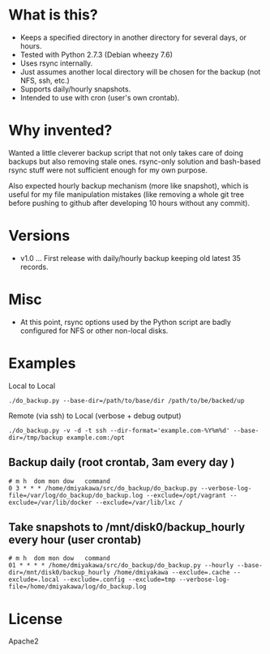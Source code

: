 # What is this?

 * Keeps a specified directory in another directory for several days, or hours.
 * Tested with Python 2.7.3 (Debian wheezy 7.6)
 * Uses rsync internally.
 * Just assumes another local directory will be chosen for the backup (not NFS, ssh, etc.)
 * Supports daily/hourly snapshots.
 * Intended to use with cron (user's own crontab).

# Why invented?

Wanted a little cleverer backup script that not only takes care of doing backups
but also removing stale ones.
rsync-only solution and bash-based rsync stuff were not sufficient enough
for my own purpose.

Also expected hourly backup mechanism (more like snapshot), which is useful
for my file manipulation mistakes (like removing a whole git tree before pushing
to github after developing 10 hours without any commit).

# Versions

 * v1.0 ... First release with daily/hourly backup keeping old latest 35 records.

# Misc

 * At this point, rsync options used by the Python script
   are badly configured for NFS or other non-local disks.

# Examples

Local to Local

    ./do_backup.py --base-dir=/path/to/base/dir /path/to/be/backed/up

Remote (via ssh) to Local  (verbose + debug output)

    ./do_backup.py -v -d -t ssh --dir-format='example.com-%Y%m%d' --base-dir=/tmp/backup example.com:/opt

## Backup daily (root crontab, 3am every day )

    # m h  dom mon dow   command
    0 3 * * * /home/dmiyakawa/src/do_backup/do_backup.py --verbose-log-file=/var/log/do_backup/do_backup.log --exclude=/opt/vagrant --exclude=/var/lib/docker --exclude=/var/lib/lxc /

## Take snapshots to /mnt/disk0/backup_hourly every hour (user crontab)

    # m h  dom mon dow   command
    01 * * * * /home/dmiyakawa/src/do_backup/do_backup.py --hourly --base-dir=/mnt/disk0/backup_hourly /home/dmiyakawa --exclude=.cache --exclude=.local --exclude=.config --exclude=tmp --verbose-log-file=/home/dmiyakawa/log/do_backup.log

# License

Apache2

